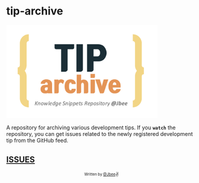 # tip-archive

<img src="./assets/tip-archive.png" width="400px">

A repository for archiving various development tips.
If you **`watch`** the repository, you can get issues related to the newly registered development tip from the GitHub feed.

## [ISSUES](https://github.com/JaeYeopHan/tip-archive/issues)

<div align="center">

<sub><sup>Written by <a href="https://github.com/JaeYeopHan">@Jbee</a></sup></sub><small>✌</small>

</div>